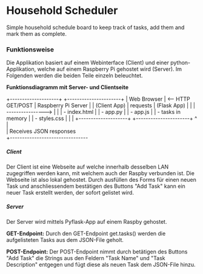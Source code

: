 # Household Scheduler

Simple household schedule board to keep track of tasks, add them and mark them as complete.

### Funktionsweise

Die Applikation basiert auf einem Webinterface (Client) und einer python-Applikation, welche auf einem Raspberry Pi gehostet wird (Server). Im Folgenden werden die beiden Teile einzeln beleuchtet.

**Funktionsdiagramm mit Server- und Clientseite**

+--------------------+                     +----------------------+
|  Web Browser       |  <-- HTTP GET/POST  |  Raspberry Pi Server  |
|  (Client App)      |      requests       |  (Flask App)          |
|                    |  ---------------->  |                      |
|  - index.html      |                     |  - app.py             |
|  - app.js          |                     |  - tasks in memory    |
|  - styles.css      |                     |                      |
+--------------------+                     +----------------------+
        ^                                               
        |                                                
        |  Receives JSON responses                         
        +--------------------------------                

##### Client

Der Client ist eine Webseite auf welche innerhalb desselben LAN zugegriffen werden kann, mit welchem auch der Raspby verbunden ist. Die Webseite ist also lokal gehostet. Durch ausfüllen des Forms für einen neuen Task und anschliessendem bestätigen des Buttons "Add Task" kann ein neuer Task erstellt werden, der sofort gelistet wird.

##### Server

Der Server wird mittels Pyflask-App auf einem Raspby gehostet.

**GET-Endpoint:** Durch den GET-Endpoint get.tasks() werden die aufgelisteten Tasks aus dem JSON-File geholt.

**POST-Endpoint:** Der POST-Endpoint nimmt durch betätigen des Buttons "Add Task" die Strings aus den Feldern "Task Name" und "Task Description" entgegen und fügt diese als neuen Task dem JSON-File hinzu.
